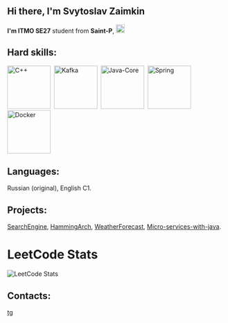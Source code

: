 ## Hi there, I'm Svytoslav Zaimkin

**I'm ITMO SE27** student from **Saint-P**, <img src="https://upload.wikimedia.org/wikipedia/commons/f/f3/Flag_of_Russia.svg" width="20" alt="Флаг России">

## Hard skills:

<img src="https://cdn.jsdelivr.net/gh/devicons/devicon@latest/icons/cplusplus/cplusplus-original.svg" width = "100" title = "C++"/>&nbsp;
<img src="https://cdn.jsdelivr.net/gh/devicons/devicon@latest/icons/apachekafka/apachekafka-original.svg" width ="100" title="Kafka"/>&nbsp;
<img src="https://cdn.jsdelivr.net/gh/devicons/devicon@latest/icons/java/java-original.svg" width ="100" title="Java-Core"/>&nbsp;
<img src="https://cdn.jsdelivr.net/gh/devicons/devicon@latest/icons/spring/spring-original.svg" width ="100" title="Spring"/>&nbsp;
<img src="https://cdn.jsdelivr.net/gh/devicons/devicon@latest/icons/docker/docker-original.svg" width ="100" title="Docker"/>
          
          
          
          


## Languages: 
Russian (original), English C1.

## Projects:
[SearchEngine](https://github.com/zxcbank/11SimpleSearchEngine),
[HammingArch](https://github.com/zxcbank/OP-6),
[WeatherForecast](https://github.com/zxcbank/7Weather),
[Micro-services-with-java](https://github.com/zxcbank/microservices-in-java).

# LeetCode Stats

![LeetCode Stats](https://leetcode-stats-six.vercel.app/api?username=main300)


## Contacts:
          
[tg](https://t.me/kkkombinator)
          


